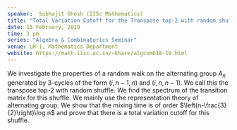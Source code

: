 ```yaml
---
speaker:  Subhajit Ghosh (IISc Mathematics)
title: "Total Variation Cutoff for the Transpose top-2 with random shuffle"
date: 15 February, 2019
time: 3 pm
series: "Algebra & Combinatorics Seminar"
venue: LH-1, Mathematics Department
website: https://math.iisc.ac.in/~khare/algcomb18-19.html
---
```


We investigate the properties of a random walk on the alternating group
$A_n$ generated by $3$-cycles of the form $(i,n-1,n)$ and $(i,n,n-1)$. We
call this the transpose top-$2$ with random shuffle. We find the spectrum
of the transition matrix for this shuffle. We mainly use the
representation theory of alternating group. We show that the mixing time
is of order $\left(n-\frac{3}{2}\right)\log n$ and prove that there is a
total variation cutoff for this shuffle.
